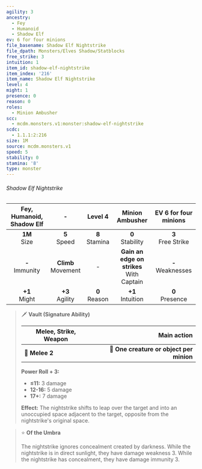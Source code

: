 ```yaml
---
agility: 3
ancestry:
  - Fey
  - Humanoid
  - Shadow Elf
ev: 6 for four minions
file_basename: Shadow Elf Nightstrike
file_dpath: Monsters/Elves Shadow/Statblocks
free_strike: 3
intuition: 1
item_id: shadow-elf-nightstrike
item_index: '216'
item_name: Shadow Elf Nightstrike
level: 4
might: 1
presence: 0
reason: 0
roles:
  - Minion Ambusher
scc:
  - mcdm.monsters.v1:monster:shadow-elf-nightstrike
scdc:
  - 1.1.1:2:216
size: 1M
source: mcdm.monsters.v1
speed: 5
stability: 0
stamina: '8'
type: monster
---
```


###### Shadow Elf Nightstrike

| Fey, Humanoid, Shadow Elf |            -            |      Level 4       |                Minion Ambusher                | EV 6 for four minions  |
| :-----------------------: | :---------------------: | :----------------: | :-------------------------------------------: | :--------------------: |
|     **1M**<br/> Size      |    **5**<br/> Speed     | **8**<br/> Stamina |             **0**<br/> Stability              | **3**<br/> Free Strike |
|    **-**<br/> Immunity    | **Climb**<br/> Movement |         -          | **Gain an edge on strikes**<br/> With Captain | **-**<br/> Weaknesses  |
|     **+1**<br/> Might     |   **+3**<br/> Agility   | **0**<br/> Reason  |             **+1**<br/> Intuition             |  **0**<br/> Presence   |

<!-- -->
> 🗡 **Vault (Signature Ability)**
>
> | **Melee, Strike, Weapon** |                          **Main action** |
> | ------------------------- | ---------------------------------------: |
> | **📏 Melee 2**            | **🎯 One creature or object per minion** |
>
> **Power Roll + 3:**
>
> - **≤11:** 3 damage
> - **12-16:** 5 damage
> - **17+:** 7 damage
>
> **Effect:** The nightstrike shifts to leap over the target and into an unoccupied space adjacent to the target, opposite from the nightstrike's original space.

<!-- -->
> ⭐️ **Of the Umbra**
>
> The nightstrike ignores concealment created by darkness. While the nightstrike is in direct sunlight, they have damage weakness 3. While the nightstrike has concealment, they have damage immunity 3.
